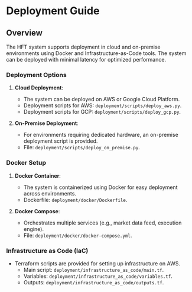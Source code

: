 # Deployment Guide

## Overview

The HFT system supports deployment in cloud and on-premise environments using Docker and Infrastructure-as-Code tools. The system can be deployed with minimal latency for optimized performance.

### Deployment Options

1. **Cloud Deployment**:
   - The system can be deployed on AWS or Google Cloud Platform.
   - Deployment scripts for AWS: `deployment/scripts/deploy_aws.py`.
   - Deployment scripts for GCP: `deployment/scripts/deploy_gcp.py`.

2. **On-Premise Deployment**:
   - For environments requiring dedicated hardware, an on-premise deployment script is provided.
   - File: `deployment/scripts/deploy_on_premise.py`.

### Docker Setup

1. **Docker Container**:
   - The system is containerized using Docker for easy deployment across environments.
   - Dockerfile: `deployment/docker/Dockerfile`.

2. **Docker Compose**:
   - Orchestrates multiple services (e.g., market data feed, execution engine).
   - File: `deployment/docker/docker-compose.yml`.

### Infrastructure as Code (IaC)

- Terraform scripts are provided for setting up infrastructure on AWS.
  - Main script: `deployment/infrastructure_as_code/main.tf`.
  - Variables: `deployment/infrastructure_as_code/variables.tf`.
  - Outputs: `deployment/infrastructure_as_code/outputs.tf`.
